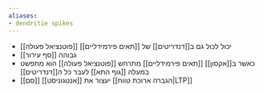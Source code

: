 ```yaml
---
aliases:
- dendritie spikes
---
```

- [[פוטנציאל פעולה]] יכול לכול גם ב[[דנדריטים]] של [[תאים פירמידליים]]
- [[סף עירור]] גבוהה 
- כאשר ב[[אקסון]] [[תאים פירמידליים]] מתרחש [[פוטנציאל פעולה]] הוא מתפשט במעלה [[גוף התא]] לעבר כל ה[[דנדריטים]]
- [[סם]] [[אנטגוניסט]] יעצור את [[הגברה ארוכת טווח|LTP]]